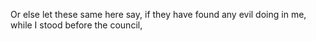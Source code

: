 Or else let these same here say, if they have found any evil doing in me, while I stood before the council,
